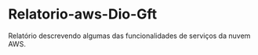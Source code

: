 # Relatorio-aws-Dio-Gft
Relatório descrevendo algumas das funcionalidades de serviços da nuvem AWS.
